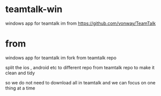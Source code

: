 # teamtalk-win
windows app for teamtalk im from https://github.com/vonway/TeamTalk

# from
windows app for teamtalk im fork from teamtalk repo

split the ios , android etc to different repo from teamtalk repo to make it clean and tidy

so we do not need to download all in teamtalk and we can focus on one thing at a time

